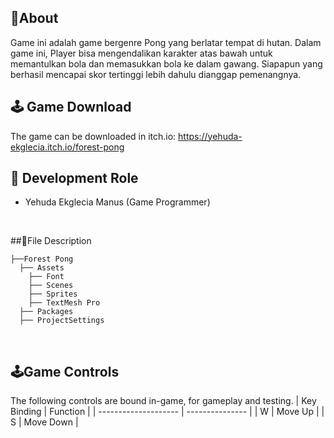 ## 🔴About
Game ini adalah game bergenre Pong yang berlatar tempat di hutan. Dalam game ini, Player bisa mengendalikan karakter atas bawah untuk memantulkan bola dan memasukkan bola ke dalam gawang. Siapapun yang berhasil mencapai skor tertinggi lebih dahulu dianggap pemenangnya.
<br>

## 🕹️ Game Download
The game can be downloaded in itch.io: https://yehuda-ekglecia.itch.io/forest-pong
<br>

## 👤 Development Role
- Yehuda Ekglecia Manus (Game Programmer)
<br>

##📁File Description

```
├──Forest Pong
  ├── Assets
    ├── Font
    ├── Scenes
    ├── Sprites
    ├── TextMesh Pro
  ├── Packages
  ├── ProjectSettings
```
<br>

## 🕹️Game Controls
The following controls are bound in-game, for gameplay and testing.
| Key Binding          | Function        |
| -------------------- | --------------- |
| W                    | Move Up         |
| S                    | Move Down       |

<br>

